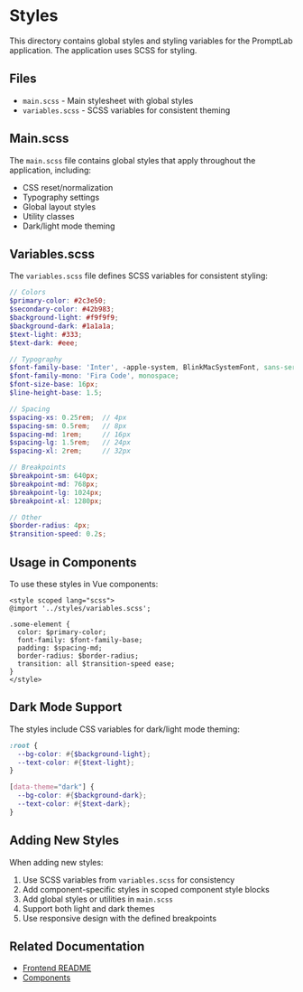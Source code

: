 # Styles

This directory contains global styles and styling variables for the PromptLab application. The application uses SCSS for styling.

## Files

- `main.scss` - Main stylesheet with global styles
- `variables.scss` - SCSS variables for consistent theming

## Main.scss

The `main.scss` file contains global styles that apply throughout the application, including:

- CSS reset/normalization
- Typography settings
- Global layout styles
- Utility classes
- Dark/light mode theming

## Variables.scss

The `variables.scss` file defines SCSS variables for consistent styling:

```scss
// Colors
$primary-color: #2c3e50;
$secondary-color: #42b983;
$background-light: #f9f9f9;
$background-dark: #1a1a1a;
$text-light: #333;
$text-dark: #eee;

// Typography
$font-family-base: 'Inter', -apple-system, BlinkMacSystemFont, sans-serif;
$font-family-mono: 'Fira Code', monospace;
$font-size-base: 16px;
$line-height-base: 1.5;

// Spacing
$spacing-xs: 0.25rem;  // 4px
$spacing-sm: 0.5rem;   // 8px
$spacing-md: 1rem;     // 16px
$spacing-lg: 1.5rem;   // 24px
$spacing-xl: 2rem;     // 32px

// Breakpoints
$breakpoint-sm: 640px;
$breakpoint-md: 768px;
$breakpoint-lg: 1024px;
$breakpoint-xl: 1280px;

// Other
$border-radius: 4px;
$transition-speed: 0.2s;
```

## Usage in Components

To use these styles in Vue components:

```vue
<style scoped lang="scss">
@import '../styles/variables.scss';

.some-element {
  color: $primary-color;
  font-family: $font-family-base;
  padding: $spacing-md;
  border-radius: $border-radius;
  transition: all $transition-speed ease;
}
</style>
```

## Dark Mode Support

The styles include CSS variables for dark/light mode theming:

```scss
:root {
  --bg-color: #{$background-light};
  --text-color: #{$text-light};
}

[data-theme="dark"] {
  --bg-color: #{$background-dark};
  --text-color: #{$text-dark};
}
```

## Adding New Styles

When adding new styles:

1. Use SCSS variables from `variables.scss` for consistency
2. Add component-specific styles in scoped component style blocks
3. Add global styles or utilities in `main.scss`
4. Support both light and dark themes
5. Use responsive design with the defined breakpoints

## Related Documentation

- [Frontend README](../../README.md)
- [Components](../components/README.md)